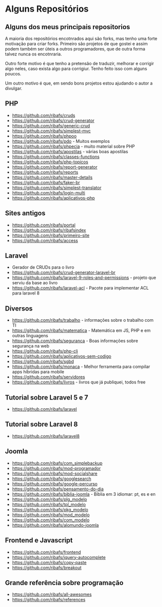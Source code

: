 # Alguns Repositórios

## Alguns dos meus principais repositorios

A maioria dos repositórios encotnrados aqui são forks, mas tenho uma forte motivação para criar forks. Primeiro são projetos de que gostei e assim podem também ser úteis a outros programadores, que de outra forma talvez nunca os encotnraria.

Outro forte motivo é que tenho a pretensão de traduzir, melhorar e corrigir algo neles, caso exista algo para corrigiur. Tenho feito isso com alguns poucos.

Um outro motivo é que, em sendo bons projetos estou ajudando o autor a divulgar.


## PHP
- https://github.com/ribafs/cruds
- https://github.com/ribafs/crud-generator
- https://github.com/ribafs/generic-crud
- https://github.com/ribafs/simplest-mvc
- https://github.com/ribafs/phpoo
- https://github.com/ribafs/pdo - Muitos exemplos
- https://github.com/ribafs/phpecia - muito material sobre PHP
- https://github.com/ribafs/apostilas - várias boas apostilas
- https://github.com/ribafs/classes-functions
- https://github.com/ribafs/php-topicos
- https://github.com/ribafs/report-generator
- https://github.com/ribafs/reports
- https://github.com/ribafs/master-details
- https://github.com/ribafs/faker-br
- https://github.com/ribafs/simplest-translator
- https://github.com/ribafs/login-multi
- https://github.com/ribafs/aplicativos-php

## Sites antigos
- https://github.com/ribafs/portal
- https://github.com/ribafs/ribafsindex
- https://github.com/ribafs/primeiro-site
- https://github.com/ribafs/access

## Laravel
- Gerador de CRUDs para o livro
- https://github.com/ribafs/crud-generator-laravel-br
- https://github.com/ribafs/laravel-9-roles-and-permissions - projeto que serviu da base ao livro
- https://github.com/ribafs/laravel-acl - Pacote para implementar ACL para laravel 8

## Diversos
- https://github.com/ribafs/trabalho - informações sobre o trabalho com TI
- https://github.com/ribafs/matematica - Matemática em JS, PHP e em outras linguagens
- https://github.com/ribafs/seguranca - Boas informações sobre segurança na web
- https://github.com/ribafs/php-cli
- https://github.com/ribafs/aplicativos-sem-codigo
- https://github.com/ribafs/sgbd
- https://github.com/ribafs/monaca - Melhor ferramenta para compilar apps híbridas para mobile
- https://github.com/ribafs/servidores
- https://github.com/ribafs/livros - livros que já publiquei, todos free

## Tutorial sobre Laravel 5 e 7
- https://github.com/ribafs/laravel

## Tutorial sobre Laravel 8
- https://github.com/ribafs/laravel8

## Joomla
- https://github.com/ribafs/com_simplebackup
- https://github.com/ribafs/mod-programador
- https://github.com/ribafs/mod-socialshare
- https://github.com/ribafs/googlesearch
- https://github.com/ribafs/google-percurso
- https://github.com/ribafs/pensamento-do-dia
- https://github.com/ribafs/biblia-joomla - Bíblia em 3 idiomar: pt, es e en
- https://github.com/ribafs/plg_modelo
- https://github.com/ribafs/tpl_modelo
- https://github.com/ribafs/pkg_modelo
- https://github.com/ribafs/mod_modelo
- https://github.com/ribafs/com_modelo
- https://github.com/ribafs/alomundo-joomla

## Frontend e Javascript
- https://github.com/ribafs/frontend
- https://github.com/ribafs/jquery-autocomplete
- https://github.com/ribafs/copy-paste
- https://github.com/ribafs/breakout

## Grande referência sobre programação
- https://github.com/ribafs/all-awesomes
- https://github.com/ribafs/references
